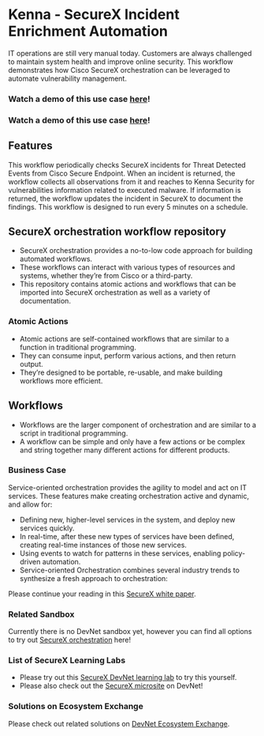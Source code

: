# Kenna - SecureX Incident Enrichment Automation

IT operations are still very manual today. Customers are always challenged to maintain system health and improve online security. This workflow demonstrates how Cisco SecureX orchestration can be leveraged to automate vulnerability management. 

### Watch a demo of this use case [here](https://youtu.be/01iojxIb-_g)!

### Watch a demo of this use case [here](https://youtu.be/01iojxIb-_g)!

## Features

This workflow periodically checks SecureX incidents for Threat Detected Events from Cisco Secure Endpoint. When an incident is returned, the workflow collects all observations from it and reaches to Kenna Security for vulnerabilities information related to executed malware. If information is returned, the workflow updates the incident in SecureX to document the findings. This workflow is designed to run every 5 minutes on a schedule.

## SecureX orchestration workflow repository

* SecureX orchestration provides a no-to-low code approach for building automated workflows. 
* These workflows can interact with various types of resources and systems, whether they’re from Cisco or a third-party. 
* This repository contains atomic actions and workflows that can be imported into SecureX orchestration as well as a variety of documentation.

### Atomic Actions
* Atomic actions are self-contained workflows that are similar to a function in traditional programming. 
* They can consume input, perform various actions, and then return output. 
* They’re designed to be portable, re-usable, and make building workflows more efficient.

## Workflows
* Workflows are the larger component of orchestration and are similar to a script in traditional programming. 
* A workflow can be simple and only have a few actions or be complex and string together many different actions for different products.

### Business Case

Service-oriented orchestration provides the agility to model and act on IT services. These features make creating orchestration active and dynamic, and allow for:

* Defining new, higher-level services in the system, and deploy new services quickly.
* In real-time, after these new types of services have been defined, creating real-time instances of those new services.
* Using events to watch for patterns in these services, enabling policy-driven automation.
* Service-oriented Orchestration combines several industry trends to synthesize a fresh approach to orchestration:

Please continue your reading in this [SecureX white paper](https://www.cisco.com/c/en/us/products/collateral/security/white-paper-c11-744498.html).

### Related Sandbox
Currently there is no DevNet sandbox yet, however you can find all options to try out [SecureX orchestration](https://developer.cisco.com/learning/lab/Cisco-SecureX-101-lab/step/1) here!

### List of SecureX Learning Labs
* Please try out this [SecureX DevNet learning lab](https://developer.cisco.com/learning/modules/SecureX-orchestration) to try this yourself. 
* Please also check out the [SecureX microsite](https://developer.cisco.com/securex/) on DevNet!

### Solutions on Ecosystem Exchange
Please check out related solutions on [DevNet Ecosystem Exchange](https://developer.cisco.com/ecosystem/solutions/#key=securex).

